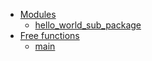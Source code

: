 - [Modules](./modules.md)
  - [hello_world_sub_package](./hello_world_sub_package.md)
- [Free functions](./free_functions.md)
  - [main](./hello_world_sub_package-main.md)

